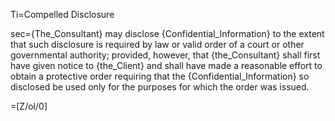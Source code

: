 Ti=Compelled Disclosure

sec={The_Consultant} may disclose {Confidential_Information} to the extent that such disclosure is required by law or valid order of a court or other governmental authority; provided, however, that {the_Consultant} shall first have given notice to {the_Client} and shall have made a reasonable effort to obtain a protective order requiring that the {Confidential_Information} so disclosed be used only for the purposes for which the order was issued.

=[Z/ol/0]
